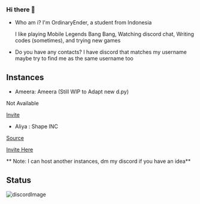 ### Hi there 👋

* Who am i?
  I'm OrdinaryEnder, a student from Indonesia

  I like playing Mobile Legends Bang Bang, Watching discord chat, Writing codes (sometimes), and trying new games

* Do you have any contacts?
  I have discord that matches my username
  maybe try to find me as the same username too

## Instances

* Ameera: Ameera (Still WIP to Adapt new d.py)

Not Available


[Invite](https://discord.com/oauth2/authorize?client_id=969003833059590216&scope=bot&permissions=8)

* Aliya : Shape INC

[Source](https://shapes.inc)


[Invite Here](https://discord.com/oauth2/authorize?client_id=972459217548099584&scope=bot&permissions=0)

** Note: I can host another instances, dm my discord if you have an idea**

## Status

<img src="https://lanyard.cnrad.dev/api/796915832617828352 " alt="discordImage"/>
<!--
**OrdinaryEnder/OrdinaryEnder** is a ✨ _special_ ✨ repository because its `README.md` (this file) appears on your GitHub profile.

Here are some ideas to get you started:

- 🔭 I’m currently working on ...
- 🌱 I’m currently learning ...
- 👯 I’m looking to collaborate on ...
- 🤔 I’m looking for help with ...
- 💬 Ask me about ...
- 📫 How to reach me: ...
- 😄 Pronouns: ...
- ⚡ Fun fact: ...
-->
